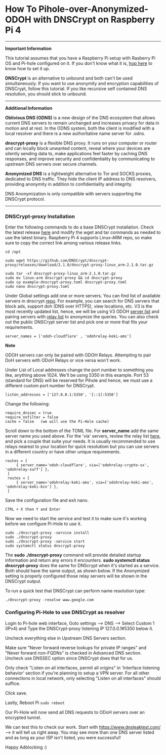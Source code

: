 # How To Pihole-over-Anonymized-ODOH with DNSCrypt on Raspberry Pi 4
 
***
**Important Information**

This tutorial assumes that you have a Raspberry Pi setup with Rasberry Pi OS and Pi-hole configured on it. If you don't know what it is, [hop here](https://github.com/SwaroopGiri/Pi_hole_configuration) to know how to set it up.

**DNSCrypt** is an alternative to unbound and both can't be used simultaneously. If you want to use anonymity and encryption capabilities of DNSCrypt, follow this tutorial. If you like recursive self contained DNS resolution, you should stick to unbound.

***
**Additional Information**

**Oblivious DNS (ODNS)** is a new design of the DNS ecosystem that allows current DNS servers to remain unchanged and increases privacy for data in motion and at rest. In the ODNS system, both the client is modified with a local resolver and there is a new authoritative name server for .odns.

**dnscrypt-proxy** is a flexible DNS proxy. It runs on your computer or router and can locally block unwanted content, reveal where your devices are silently sending data to, make applications feel faster by caching DNS responses, and improve security and confidentiality by communicating to upstream DNS servers over secure channels.

**Anonymized DNS** is a lightweight alternative to Tor and SOCKS proxies, dedicated to DNS traffic. They hide the client IP address to DNS resolvers, providing anonymity in addition to confidentiality and integrity.

DNS Anonymization is only compatible with servers supporting the DNSCrypt protocol.

***  

### DNSCrypt-proxy Installation

Enter the following commands to do a base DNSCrypt installation. Check the latest release <a href="https://github.com/DNSCrypt/dnscrypt-proxy/releases">here</a> and modify the wget and tar commands as needed to use the latest binary. Raspberry Pi 4 supports Linux-ARM repo, so make sure to copy the correct link among various release links.

```
cd /opt

sudo wget https://github.com/DNSCrypt/dnscrypt-proxy/releases/download/2.1.0/dnscrypt-proxy-linux_arm-2.1.0.tar.gz

sudo tar -xf dnscrypt-proxy-linux_arm-2.1.0.tar.gz
sudo mv linux-arm dnscrypt-proxy && cd dnscrypt-proxy
sudo cp example-dnscrypt-proxy.toml dnscrypt-proxy.toml
sudo nano dnscrypt-proxy.toml
```
Under Global settings add one or more servers. You can find list of available servers in dnscrypt [repo](https://github.com/dnscrypt/dnscrypt-resolvers). For example, you can search for DNS servers that block ads, support doh (DNS over HTTPS), view locations, etc. V3 is the most recently updated list, hence, we will be using V3 ODOH [server list](https://github.com/DNSCrypt/dnscrypt-resolvers/blob/master/v3/odoh-servers.md) and pairing servers with [relay list](https://github.com/DNSCrypt/dnscrypt-resolvers/blob/master/v3/odoh-relays.md) to anonymize the queries. You can also check out the public DNSCrypt server list and pick one or more that fits your requirements. 

```
server_names = ['odoh-cloudflare' , 'odohrelay-koki-ams']
```

**Note**

ODOH servers can only be paired with ODOH Relays. Attempting to pair DoH servers with ODoH Relays or vice versa won't work.

Under List of Local addresses change the port number to something you like, anything above 1024. We'll be using 5350 in this example. Port 53 (standard for DNS) will be reserved for Pihole and hence, we must use a different custom port number for DNSCrypt.

```
listen_addresses = ['127.0.0.1:5350', '[::1]:5350']
```

Change the following:
```
require_dnssec = true   
require_nofilter = false
cache = false   (we will use the Pi-Hole cache)
```
Scroll down to the bottom of the TOML file. For **server_name** add the same server name you used above. For the 'via' servers, review the relay list <a href="https://github.com/DNSCrypt/dnscrypt-resolvers/blob/master/v3/odoh-relays.md">here</a>, and pick a couple that suite your needs. It is usually recommended to use relays nearest to your location for quick resolutiom but you can use servers in a different country or have other unique requirements. 

```
routes = [
     { server_name='odoh-cloudflare', via=['odohrelay-crypto-sx', 'odohrelay-surf'] },
 ]
 routes = [
     { server_name='odohrelay-koki-ams', via=['odohrelay-koki-ams', 'odohrelay-koki-bcn'] },
 ]
```

Save the configuration file and exit nano.
```
CTRL + X then Y and Enter
```

Now we need to start the service and test it to make sure it's working before we configure Pi-Hole to use it.
```
sudo ./dnscrypt-proxy -service install
sudo ./dnscrypt-proxy
sudo ./dnscrypt-proxy -service start
sudo systemctl status dnscrypt-proxy
```

The **sudo ./dnscrypt-proxy** command will provide detailed startup information and return any errors it encounters.  **sudo systemctl status dnscrypt-proxy** does the same for DNScrypt when it's started as a service. Both should have the same output, as shown below. If the Anonymized setting is properly configured those relay servers will be shown in the DNSCrypt output.

To run a quick test that DNSCrypt can perform name resolution type:

```
./dnscrypt-proxy -resolve www.google.com
```

### Configuring Pi-Hole to use DNSCrypt as resolver

Login to Pi-hole web interface, Goto settings --> DNS --> Select Custom 1 (IPv4) and Type the DNSCrypt-proxy listening IP 127.0.0.1#5350 below it.

Uncheck everything else in Upstream DNS Servers section.

Make sure "Never forward reverse lookups for private IP ranges" and "Never forward non-FQDNs" is checked in Advanced DNS section. Uncheck use DNSSEC option since DNSCrypt does that for us.

Only check "Listen on all interfaces, permit all origins" in 'Interface listening behavior' section if you're planning to setup a VPN server. For all other connections in local network, only selecting "Listen on all interfaces" should suffice.

Click save.

Lastly, Reboot Pi `sudo reboot`


Our Pi-Hole will now send all DNS requests to ODoH servers over an encrypted tunnel.

We can test this to check our work. Start with https://www.dnsleaktest.com/ --> it will tell us right away. You may see more than one DNS server listed and as long as your ISP isn't listed, you were successful!

Happy Adblocking :)
